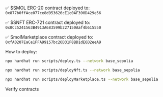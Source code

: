 ✅ $SMOL ERC-20 contract deployed to:
`0x877b0ffAce077ce8d953626cE1c0AF390D429e56`

✅ $SNFT ERC-721 contract deployed to:
`0x0Cc5241563B4913A683599b227150Aaf4b615550`

✅ SmolMarketplace contract deployed to:
`0xfA0207EaCe1FFA99157bc26D31F8BD1dE6D2eeA9`


How to deploy:

```sh
npx hardhat run scripts/deploy.ts --network base_sepolia
```

```sh
npx hardhat run scripts/deployNft.ts --network base_sepolia
```

```sh
npx hardhat run scripts/deployMarketplace.ts --network base_sepolia
```

Verify contracts

```
```